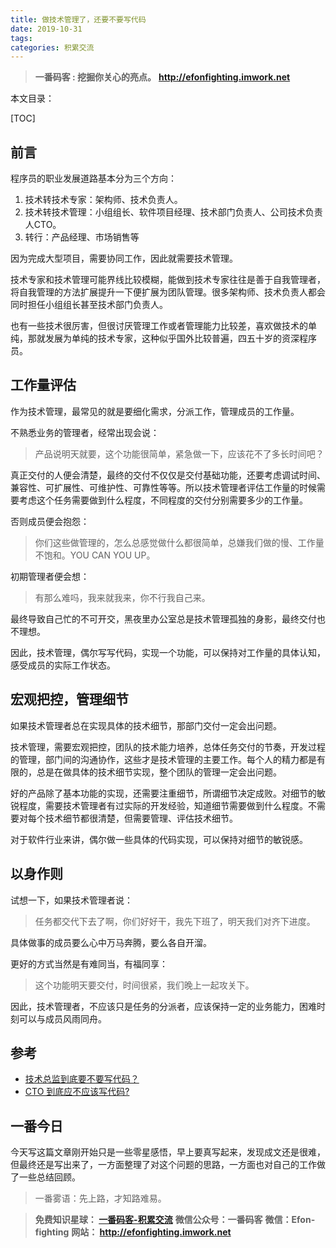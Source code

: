 ```yaml
---
title: 做技术管理了，还要不要写代码
date: 2019-10-31
tags: 
categories: 积累交流
---
```


> **一番码客 : 挖掘你关心的亮点。**
> **http://efonfighting.imwork.net**

本文目录：

[TOC]

## 前言

程序员的职业发展道路基本分为三个方向：

1. 技术转技术专家：架构师、技术负责人。
2. 技术转技术管理：小组组长、软件项目经理、技术部门负责人、公司技术负责人CTO。
3. 转行：产品经理、市场销售等

因为完成大型项目，需要协同工作，因此就需要技术管理。

技术专家和技术管理可能界线比较模糊，能做到技术专家往往是善于自我管理者，将自我管理的方法扩展提升一下便扩展为团队管理。很多架构师、技术负责人都会同时担任小组组长甚至技术部门负责人。

也有一些技术很厉害，但很讨厌管理工作或者管理能力比较差，喜欢做技术的单纯，那就发展为单纯的技术专家，这种似乎国外比较普遍，四五十岁的资深程序员。

<!-- more -->

## 工作量评估

作为技术管理，最常见的就是要细化需求，分派工作，管理成员的工作量。

不熟悉业务的管理者，经常出现会说：

> 产品说明天就要，这个功能很简单，紧急做一下，应该花不了多长时间吧？

真正交付的人便会清楚，最终的交付不仅仅是交付基础功能，还要考虑调试时间、兼容性、可扩展性、可维护性、可靠性等等。所以技术管理者评估工作量的时候需要考虑这个任务需要做到什么程度，不同程度的交付分别需要多少的工作量。

否则成员便会抱怨：

> 你们这些做管理的，怎么总感觉做什么都很简单，总嫌我们做的慢、工作量不饱和。YOU CAN YOU UP。

初期管理者便会想：

> 有那么难吗，我来就我来，你不行我自己来。

最终导致自己忙的不可开交，黑夜里办公室总是技术管理孤独的身影，最终交付也不理想。

因此，技术管理，偶尔写写代码，实现一个功能，可以保持对工作量的具体认知，感受成员的实际工作状态。

## 宏观把控，管理细节

如果技术管理者总在实现具体的技术细节，那部门交付一定会出问题。

技术管理，需要宏观把控，团队的技术能力培养，总体任务交付的节奏，开发过程的管理，部门间的沟通协作，这些才是技术管理的主要工作。每个人的精力都是有限的，总是在做具体的技术细节实现，整个团队的管理一定会出问题。

好的产品除了基本功能的实现，还需要注重细节，所谓细节决定成败。对细节的敏锐程度，需要技术管理者有过实际的开发经验，知道细节需要做到什么程度。不需要对每个技术细节都很清楚，但需要管理、评估技术细节。

对于软件行业来讲，偶尔做一些具体的代码实现，可以保持对细节的敏锐感。

## 以身作则

试想一下，如果技术管理者说：

> 任务都交代下去了啊，你们好好干，我先下班了，明天我们对齐下进度。

具体做事的成员要么心中万马奔腾，要么各自开溜。

更好的方式当然是有难同当，有福同享：

> 这个功能明天要交付，时间很紧，我们晚上一起攻关下。

因此，技术管理者，不应该只是任务的分派者，应该保持一定的业务能力，困难时刻可以与成员风雨同舟。

## 参考

* [技术总监到底要不要写代码？](https://mp.weixin.qq.com/s/n_rmTb8slVn2Kf-UGg4ObQ)
* [CTO 到底应不应该写代码?](http://www.chinaz.com/news/2016/0829/572740.shtml)

## 一番今日

今天写这篇文章刚开始只是一些零星感悟，早上要真写起来，发现成文还是很难，但最终还是写出来了，一方面整理了对这个问题的思路，一方面也对自己的工作做了一些总结回顾。

> 一番雾语：先上路，才知路难易。



> **免费知识星球： [一番码客-积累交流]([wwww](https://t.zsxq.com/NRVBURr))**
> **微信公众号：一番码客**
> **微信：Efon-fighting**
> **网站： http://efonfighting.imwork.net**